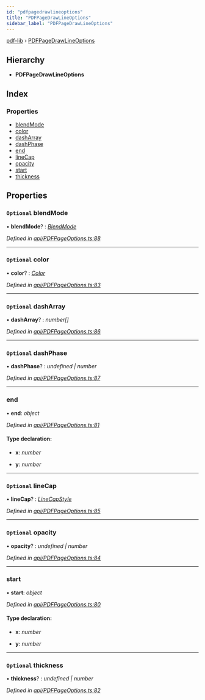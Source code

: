 ```yaml
---
id: "pdfpagedrawlineoptions"
title: "PDFPageDrawLineOptions"
sidebar_label: "PDFPageDrawLineOptions"
---
```


[pdf-lib](../index.md) › [PDFPageDrawLineOptions](pdfpagedrawlineoptions.md)

## Hierarchy

* **PDFPageDrawLineOptions**

## Index

### Properties

* [blendMode](pdfpagedrawlineoptions.md#optional-blendmode)
* [color](pdfpagedrawlineoptions.md#optional-color)
* [dashArray](pdfpagedrawlineoptions.md#optional-dasharray)
* [dashPhase](pdfpagedrawlineoptions.md#optional-dashphase)
* [end](pdfpagedrawlineoptions.md#end)
* [lineCap](pdfpagedrawlineoptions.md#optional-linecap)
* [opacity](pdfpagedrawlineoptions.md#optional-opacity)
* [start](pdfpagedrawlineoptions.md#start)
* [thickness](pdfpagedrawlineoptions.md#optional-thickness)

## Properties

### `Optional` blendMode

• **blendMode**? : *[BlendMode](../enums/blendmode.md)*

*Defined in [api/PDFPageOptions.ts:88](https://github.com/Hopding/pdf-lib/blob/c957768/src/api/PDFPageOptions.ts#L88)*

___

### `Optional` color

• **color**? : *[Color](../index.md#color)*

*Defined in [api/PDFPageOptions.ts:83](https://github.com/Hopding/pdf-lib/blob/c957768/src/api/PDFPageOptions.ts#L83)*

___

### `Optional` dashArray

• **dashArray**? : *number[]*

*Defined in [api/PDFPageOptions.ts:86](https://github.com/Hopding/pdf-lib/blob/c957768/src/api/PDFPageOptions.ts#L86)*

___

### `Optional` dashPhase

• **dashPhase**? : *undefined | number*

*Defined in [api/PDFPageOptions.ts:87](https://github.com/Hopding/pdf-lib/blob/c957768/src/api/PDFPageOptions.ts#L87)*

___

###  end

• **end**: *object*

*Defined in [api/PDFPageOptions.ts:81](https://github.com/Hopding/pdf-lib/blob/c957768/src/api/PDFPageOptions.ts#L81)*

#### Type declaration:

* **x**: *number*

* **y**: *number*

___

### `Optional` lineCap

• **lineCap**? : *[LineCapStyle](../enums/linecapstyle.md)*

*Defined in [api/PDFPageOptions.ts:85](https://github.com/Hopding/pdf-lib/blob/c957768/src/api/PDFPageOptions.ts#L85)*

___

### `Optional` opacity

• **opacity**? : *undefined | number*

*Defined in [api/PDFPageOptions.ts:84](https://github.com/Hopding/pdf-lib/blob/c957768/src/api/PDFPageOptions.ts#L84)*

___

###  start

• **start**: *object*

*Defined in [api/PDFPageOptions.ts:80](https://github.com/Hopding/pdf-lib/blob/c957768/src/api/PDFPageOptions.ts#L80)*

#### Type declaration:

* **x**: *number*

* **y**: *number*

___

### `Optional` thickness

• **thickness**? : *undefined | number*

*Defined in [api/PDFPageOptions.ts:82](https://github.com/Hopding/pdf-lib/blob/c957768/src/api/PDFPageOptions.ts#L82)*
